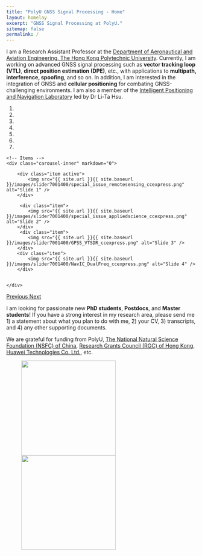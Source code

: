 ```yaml
---
title: "PolyU GNSS Signal Processing - Home"
layout: homelay
excerpt: "GNSS Signal Processing at PolyU."
sitemap: false
permalink: /
---
```


I am a Research Assistant Professor at the [Department of Aeronautical and Aviation Engineering, The Hong Kong Polytechnic University](https://www.polyu.edu.hk/en/aae/). Currently, I am working on advanced GNSS signal processing such as **vector tracking loop (VTL)**, **direct position estimation (DPE)**, etc., with applications to **multipath, interference, spoofing**, and so on. In addition, I am interested in the integration of GNSS and **cellular positioning** for combating GNSS-challenging environments. I am also a member of the [Intelligent Positioning and Navigation Laboratory](https://www.polyu-ipn-lab.com/) led by Dr Li-Ta Hsu.



<div markdown="0" id="carousel" class="carousel slide" data-ride="carousel" data-interval="3000" data-pause="hover" >
    <!-- Menu -->
    <ol class="carousel-indicators">
        <li data-target="#carousel" data-slide-to="0" class="active"></li>
        <li data-target="#carousel" data-slide-to="1"></li>
        <li data-target="#carousel" data-slide-to="2"></li>
        <li data-target="#carousel" data-slide-to="3"></li>
        <li data-target="#carousel" data-slide-to="4"></li>
        <li data-target="#carousel" data-slide-to="5"></li>
        <li data-target="#carousel" data-slide-to="6"></li>
    </ol>

    <!-- Items -->
    <div class="carousel-inner" markdown="0">
        
        <div class="item active">
            <img src="{{ site.url }}{{ site.baseurl }}/images/slider7001400/special_issue_remotesensing_ccexpress.png" alt="Slide 1" />
        </div>
        
         <div class="item">
            <img src="{{ site.url }}{{ site.baseurl }}/images/slider7001400/special_issue_appliedscience_ccexpress.png" alt="Slide 2" />
        </div>
         <div class="item">
            <img src="{{ site.url }}{{ site.baseurl }}/images/slider7001400/GPSS_VTSDR_ccexpress.png" alt="Slide 3" />
        </div>
        <div class="item">
            <img src="{{ site.url }}{{ site.baseurl }}/images/slider7001400/NavIC_DualFreq_ccexpress.png" alt="Slide 4" />
        </div>       

        
    </div>
  <a class="left carousel-control" href="#carousel" role="button" data-slide="prev">
    <span class="glyphicon glyphicon-chevron-left" aria-hidden="true"></span>
    <span class="sr-only">Previous</span>
  </a>
  <a class="right carousel-control" href="#carousel" role="button" data-slide="next">
    <span class="glyphicon glyphicon-chevron-right" aria-hidden="true"></span>
    <span class="sr-only">Next</span>
  </a>
</div>


I am looking for passionate new **PhD students**, **Postdocs**, and **Master students**! If you have a strong interest in my research area, please send me 1) a statement about what you plan to do with me, 2) your CV, 3) transcripts, and 4) any other supporting documents.


We are grateful for funding from PolyU, [The National Natural Science Foundation (NSFC) of China](https://www.nsfc.gov.cn/english/site_1/index.html), [Research Grants Council (RGC) of Hong Kong](https://www.ugc.edu.hk/eng/rgc/), [Huawei Technologies Co. Ltd.](https://www.huawei.com/en/), etc.  

<figure class="fourth">
  <img src="{{ site.url }}{{ site.baseurl }}/images/logopic/logo-polyu.png" style="width: 250px">
  <img src="{{ site.url }}{{ site.baseurl }}/images/logopic/logo-polyu aae.png" style="width: 250px">
</figure>
